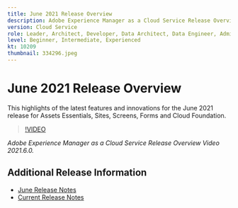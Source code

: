 ```yaml
---
title: June 2021 Release Overview
description: Adobe Experience Manager as a Cloud Service Release Overview Video 2021.6.0.
version: Cloud Service
role: Leader, Architect, Developer, Data Architect, Data Engineer, Admin, User
level: Beginner, Intermediate, Experienced
kt: 10209
thumbnail: 334296.jpeg
---
```


# June 2021 Release Overview

This highlights of the latest features and innovations for the June 2021 release for Assets Essentials, Sites, Screens, Forms and Cloud Foundation.

>[!VIDEO](https://video.tv.adobe.com/v/334296/?quality=12&learn=on)

*Adobe Experience Manager as a Cloud Service Release Overview Video 2021.6.0.*

## Additional Release Information

* [June Release Notes](https://experienceleague.adobe.com/docs/experience-manager-cloud-service/content/release-notes/release-notes/2021/release-notes-2021-6-0.html?lang=en)
* [Current Release Notes](https://experienceleague.adobe.com/docs/experience-manager-cloud-service/content/release-notes/home.html)
